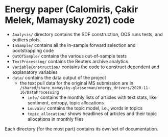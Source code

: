 # Energy paper (Calomiris, &#199;akir Melek, Mamaysky 2021) code

* `Analysis/` directory contains the SDF construction, OOS runs tests, and outliers plots.
* `InSample/` contains all the in-sample forward selection and bootstrapping code
* `OutOfSample/` contains the various out-of-sample tests
* `TextProcessing/` contains the Reuters archive analytics
* `VariableConstruction/` contains the code to construct dependent and explanatory variables
* `data/` contains the data output of the project
  * the text pull data for the original MS submission are in `/shared/share_mamaysky-glasserman/energy_drivers/2020-11-16/DataProcessing`
    * `info/` contains the monthly lists of articles with text stats, like sentiment, entropy, topic allocations
    * `Louvain/` contains the topic model, i.e., words in topics
    * `topic_allocation/` shows headlines of articles and their topic allocations in monthly files

Each directory (for the most part) contains its own set of documentation.
